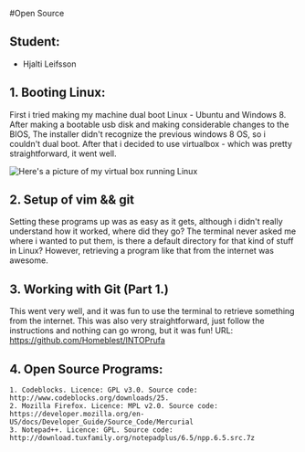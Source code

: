 #Open Source

## Student:

* Hjalti Leifsson

## 1. Booting Linux:

   First i tried making my machine dual boot Linux - Ubuntu and Windows 8.
   After making a bootable usb disk and making considerable changes to the BIOS,
   The installer didn't recognize the previous windows 8 OS, so i couldn't dual boot.
   After that i decided to use virtualbox - which was pretty straightforward, it went well.
   
   ![Here's a picture of my virtual box running Linux](http://i41.tinypic.com/20kei4j.png)
   
## 2. Setup of vim && git

   Setting these programs up was as easy as it gets, although i didn't really understand how it worked, where did they go? The terminal
   never asked me where i wanted to put them, is there a default directory for that kind of stuff in Linux? However, retrieving a program like that from the internet was awesome.

## 3. Working with Git (Part 1.)

   This went very well, and it was fun to use the terminal to retrieve something from the internet.
   This was also very straightforward, just follow the instructions and nothing can go wrong, but it was fun!
   URL: https://github.com/Homeblest/INTOPrufa

## 4. Open Source Programs:

    1. Codeblocks. Licence: GPL v3.0. Source code: http://www.codeblocks.org/downloads/25.
    2. Mozilla Firefox. Licence: MPL v2.0. Source code: https://developer.mozilla.org/en-US/docs/Developer_Guide/Source_Code/Mercurial
    3. Notepad++. Licence: GPL. Source code: http://download.tuxfamily.org/notepadplus/6.5/npp.6.5.src.7z

